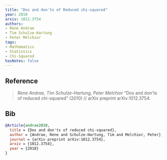 ```yaml
---
title: "Dos and don'ts of Reduced chi-squared"
year: 2010
arxiv: 1012.3754
authors:
- Rene Andrae
- Tim Schulze-Hartung
- Peter Melchior
tags:
- Mathematics
- Statistics
- Chi-Squared
hasNotes: false
---
```


## Reference

> <i>Rene Andrae, Tim Schulze-Hartung, Peter Melchior</i> “Dos and don'ts of reduced chi-squared” (2010) // arXiv preprint arXiv:1012.3754.

## Bib

```bib
@Article{andrae2010,
  title = {Dos and don'ts of reduced chi-squared},
  author = {Andrae, Rene and Schulze-Hartung, Tim and Melchior, Peter},
  journal = {arXiv preprint arXiv:1012.3754},
  arxiv = {1012.3754},
  year = {2010}
}
```
